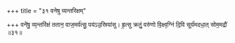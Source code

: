 +++
title = "३१ वनेषु व्यन्तरिक्षम्"

+++
वने॑षु॒ व्य᳕न्तरि॑क्षं ततान॒ वाज॒मर्व॑त्सु॒ पय॑ऽउ॒स्रिया॑सु। हृ॒त्सु क्रतुं॒ वरु॑णो वि॒क्ष्व᳕ग्निं दि॒वि सूर्य॑मदधा॒त् सोम॒मद्रौ॑ ॥३१॥